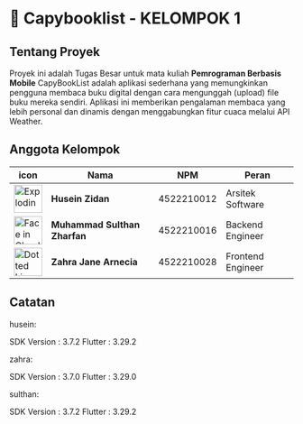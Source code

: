 # :bookmark_tabs: Capybooklist - KELOMPOK 1

## Tentang Proyek
Proyek ini adalah Tugas Besar untuk mata kuliah **Pemrograman Berbasis Mobile** CapyBookList adalah aplikasi sederhana yang memungkinkan pengguna membaca buku digital dengan cara mengunggah (upload) file buku mereka sendiri. Aplikasi ini memberikan pengalaman membaca yang lebih personal dan dinamis dengan menggabungkan fitur cuaca melalui API Weather.

## Anggota Kelompok

| icon             | Nama                     | NPM          | Peran               |
|---------------------|--------------------------|--------------|---------------------|
|    <img src="https://user-images.githubusercontent.com/74038190/216649449-3f087222-10d7-4132-b128-0bb0830cdb9a.gif" alt="Exploding Head" width="50" height="50" />   | **Husein Zidan**         | 4522210012   | Arsitek Software    |
|    <img src="https://user-images.githubusercontent.com/74038190/216654095-6f6772e4-e433-4bba-9164-1ca6f463ac3f.gif" alt="Face in Clouds" width="50" height="50" />      | **Muhammad Sulthan Zharfan**| 4522210016   | Backend Engineer    |
|    <img src="https://user-images.githubusercontent.com/74038190/216655825-c639587f-6eb0-4841-b622-9f522f55d40e.gif" alt="Dotted Line Face" width="50" height="50" />     | **Zahra Jane Arnecia**   | 4522210028   | Frontend Engineer   |

## Catatan
husein:

SDK Version : 3.7.2
Flutter : 3.29.2

zahra:

SDK Version : 3.7.0
Flutter : 3.29.0

sulthan:

SDK Version : 3.7.2
Flutter : 3.29.2
